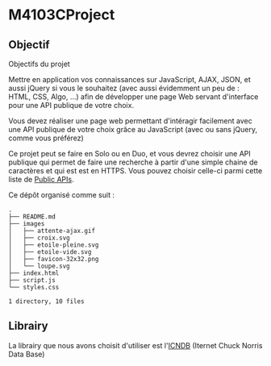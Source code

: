 # M4103CProject

##  Objectif

Objectifs du projet

Mettre en application vos connaissances sur JavaScript, AJAX, JSON, et aussi jQuery si vous le souhaitez (avec aussi évidemment un peu de : HTML, CSS, Algo, ...) afin de développer une page Web servant d'interface pour une API publique de votre choix.

Vous devez réaliser une page web permettant d'intéragir facilement avec une API publique de votre choix grâce au JavaScript (avec ou sans jQuery, comme vous préférez)

Ce projet peut se faire en Solo ou en Duo, et vous devrez choisir une API publique qui permet de faire une recherche à partir d'une simple chaine de caractères et qui est est en HTTPS. Vous pouvez choisir celle-ci parmi cette liste de [Public APIs](https://github.com/public-apis/public-apis).


Ce dépôt organisé comme suit :
```console
.
├── README.md
├── images
│   ├── attente-ajax.gif
│   ├── croix.svg
│   ├── etoile-pleine.svg
│   ├── etoile-vide.svg
│   ├── favicon-32x32.png
│   └── loupe.svg
├── index.html
├── script.js
└── styles.css

1 directory, 10 files
```

## Librairy

La librairy que nous avons choisit d'utiliser est l'[ICNDB](http://www.icndb.com/) (Iternet Chuck Norris Data Base)
